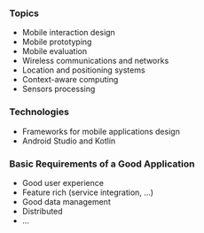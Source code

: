 ### Topics
- Mobile interaction design
- Mobile prototyping
- Mobile evaluation
- Wireless communications and networks
- Location and positioning systems
- Context-aware computing 
- Sensors processing

### Technologies
- Frameworks for mobile applications design
- Android Studio and Kotlin

### Basic Requirements of a Good Application
- Good user experience
- Feature rich (service integration, ...)
- Good data management
- Distributed
- ...